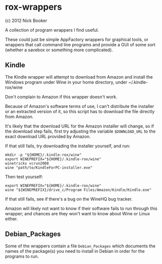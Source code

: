 # rox-wrappers

(c) 2012 Nick Booker

A collection of program wrappers I find useful.

These could just be simple AppFactory wrappers for graphical tools, or
wrappers that call command line programs and provide a GUI of some sort
(whether a savebox or something more complicated).

## Kindle

The Kindle wrapper will attempt to download from Amazon and install the
Windows program under Wine in your home directory, under ~/.kindle-rox/wine

Don't complain to Amazon if this wrapper doesn't work.

Because of Amazon's software terms of use, I can't distribute the installer
or an extracted version of it, so this script has to download the file
directly from Amazon.

It's likely that the download URL for the Amazon installer will change, so
if the download step fails, first try adjusting the
variable ```$DOWNLOAD_URL``` to the exact download URL provided by
Amazon.

If that still fails, try downloading the installer yourself, and run:

```
mkdir -p "${HOME}/.kindle-rox/wine"
export WINEPREFIX="${HOME}/.kindle-rox/wine"
winetricks vcrun2008
wine "path/to/KindleForPC-installer.exe"
```

Then test yourself:

```
export WINEPREFIX="${HOME}/.kindle-rox/wine"
wine "${WINEPREFIX}/drive_c/Program Files/Amazon/Kindle/Kindle.exe"
```

If that still fails, see if there's a bug on the WineHQ bug tracker.

Amazon will likely not want to know if their software fails to run
through this wrapper; and chances are they won't want to know about Wine
or Linux either.

## Debian\_Packages

Some of the wrappers contain a file ```Debian_Packages``` which documents
the names of the package(s) you need to install in Debian in order for
the programs to run.
